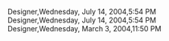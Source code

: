 ﻿Designer,Wednesday, July 14, 2004,5:54 PM  Designer,Wednesday, July 14, 2004,5:54 PM  Designer,Wednesday, March 3, 2004,11:50 PM